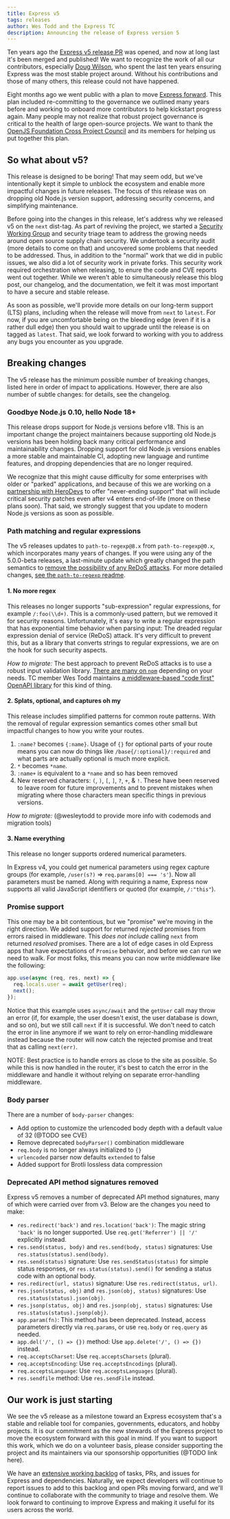 ```yaml
---
title: Express v5
tags: releases
author: Wes Todd and the Express TC
description: Announcing the release of Express version 5
---
```


Ten years ago the [Express v5 release PR](https://github.com/expressjs/express/pull/2237) was opened, and now at long last it's been merged and published!  We want to recognize the work of all our contributors, especially [Doug Wilson](https://github.com/dougwilson), who spent the last ten years ensuring Express was the most stable project around. Without his contributions and those of many others, this release could not have happened.

Eight months ago we went public with a plan to move [Express forward](https://github.com/expressjs/discussions/issues/160). This plan included re-committing to the governance we outlined many years before and working to onboard more contributors to help kickstart progress again.  Many people may not realize that robust project governance is critical to the health of large open-source projects. We want to thank the [OpenJS Foundation Cross Project
Council](https://github.com/openjs-foundation/cross-project-council/) and its members for helping us put together this plan. 

## So what about v5?

This release is designed to be boring!  That may seem odd, but we've intentionally kept it simple to unblock the ecosystem and enable more impactful changes in future releases. The focus of this release was on dropping old Node.js version support, addressing security concerns, and simplifying maintenance.

Before going into the changes in this release, let's address why we released v5 on the `next` dist-tag. As part of reviving the project, we started a [Security Working Group](https://github.com/expressjs/security-wg) and security triage team to address the growing needs around open source supply chain security. We undertook a security audit (more details to come on that) and uncovered some problems that needed to be addressed. Thus, in addition to the "normal" work that we did in public issues, we also did a lot of security work in private forks. This security work required orchestration when releasing, to enure the code and CVE reports went out together. While we weren't able to simultaneously release this blog post, our changelog, and the documentation, we felt it was most important to have a secure and stable release.

As soon as possible, we'll provide more details on our long-term support (LTS) plans, including when the release will move from `next` to `latest`. For now, if you are uncomfortable being on the bleeding edge (even if it is a rather dull edge) then you should wait to upgrade until the release is on tagged as `latest`. That said, we look forward to working with you to address any bugs you encounter as you upgrade.

## Breaking changes

The v5 release has the minimum possible number of breaking changes, listed here in order of impact to applications. However, there are also number of subtle changes: for details, see the changelog.

### Goodbye Node.js 0.10, hello Node 18+

This release drops support for Node.js versions before v18. This is an important change the project maintainers because supporting old Node.js versions has been holding back many critical performance and maintainability changes. 
Dropping support for old Node.js versions enables a more stable and maintainable CI, adopting new language and runtime features, and dropping dependencies that are no longer required.

We recognize that this might cause difficulty for some enterprises with older or "parked" applications, and because of this we are working on a [partnership with HeroDevs](https://expressjs.com/2024/10/01/HeroDevs-partnership-announcement.html) to offer "never-ending support" that will include critical security patches even after v4 enters end-of-life (more on these plans soon). That said, we strongly suggest that you update to modern Node.js versions as soon as possible.

### Path matching and regular expressions

The v5 releases updates to `path-to-regexp@8.x` from `path-to-regexp@0.x`, which incorporates many years of changes. If you were using any of the 5.0.0-beta releases, a last-minute update which greatly changed the path semantics to [remove the possibility of any ReDoS attacks](https://blakeembrey.com/posts/2024-09-web-redos/). For
more detailed changes, [see the `path-to-regexp` readme](https://github.com/pillarjs/path-to-regexp?tab=readme-ov-file#express--4x).

#### 1. No more regex

This releases no longer supports "sub-expression" regular expressions, for example `/:foo(\\d+)`.
This is a commonly-used pattern, but we removed it for security reasons. Unfortunately, it's easy to write a regular expression that has exponential time behavior when parsing input: The dreaded regular expression denial of service (ReDoS) attack. It's very difficult to prevent this, but as a library that converts strings to regular expressions, we are on the hook for such security aspects.

*How to migrate:* The best approach to prevent ReDoS attacks is to use a robust input validation library. [There are many on `npm`](https://www.npmjs.com/search?q=validate%20express) depending on your needs.  TC member Wes Todd maintains [a middleware-based "code first" OpenAPI library](https://www.npmjs.com/package/@wesleytodd/openapi) for this kind of thing. 

#### 2. Splats, optional, and captures oh my

This release includes simplified patterns for common route patterns.  With the removal of regular expression semantics comes other small but impactful changes to how you write your routes.

1. `:name?` becomes `{:name}`. Usage of `{}` for optional parts of your route means you can now do things like `/base{/:optional}/:required` and what parts are actually optional is
   much more explicit.
2. `*` becomes `*name`.
3. `:name+` is equivalent to a `*name` and so has been removed
4. New reserved characters: `(`, `)`, `[`, `]`, `?`, `+`, & `!`. These have been reserved to leave room for future improvements and to prevent mistakes when migrating where those characters mean specific things in previous versions.

*How to migrate:* (@wesleytodd to provide more info with codemods and migration tools) 

#### 3. Name everything

This release no longer supports ordered numerical parameters.

In Express v4,  you could get numerical parameters using regex capture groups (for example, `/user(s?)` => `req.params[0] === 's'`). Now all parameters must be named. Along with requiring a name, Express now supports all valid JavaScript identifiers or quoted (for example, `/:"this"`).

### Promise support

This one may be a bit contentious, but we "promise" we're moving in the right direction. We added support for returned *rejected* promises from errors raised in middleware. This *does not include* calling `next` from returned *resolved* promises. There are a lot of edge cases in old Express apps that have expectations of `Promise` behavior, and before we can run we need to walk. For most folks, this means you can now write middleware like the following:

```javascript
app.use(async (req, res, next) => {
  req.locals.user = await getUser(req);
  next();
});
```

Notice that this example uses `async/await` and the `getUser` call may throw an error (if, for example, the user doesn't exist, the user database is down, and so on), but we still call `next` if it is successful. We don't need to catch the error in line anymore if we want to rely on error-handling middleware instead because the router will now catch the rejected promise and treat that as calling `next(err)`.

NOTE: Best practice is to handle errors as close to the site as possible. So while this is now handled in the router, it's best to catch the error in the middleware and handle it without relying on separate error-handling middleware.

### Body parser

There are a number of `body-parser` changes:

- Add option to customize the urlencoded body depth with a default value of 32 (@TODO see CVE)
- Remove deprecated `bodyParser()` combination middleware
- `req.body` is no longer always initialized to `{}`
- `urlencoded` parser now defaults `extended` to false
- Added support for Brotli lossless data compression 

### Deprecated API method signatures removed

Express v5 removes a number of deprecated API method signatures, many of which were carried over from v3. Below are the changes you need to make:

- `res.redirect('back')` and `res.location('back')`: The magic string `'back'` is no longer supported. Use `req.get('Referrer') || '/'` explicitly instead.
- `res.send(status, body)` and `res.send(body, status)` signatures: Use `res.status(status).send(body)`.
- `res.send(status)` signature: Use `res.sendStatus(status)` for simple status responses, or `res.status(status).send()` for sending a status code with an optional body.
- `res.redirect(url, status)` signature: Use `res.redirect(status, url)`.
- `res.json(status, obj)` and `res.json(obj, status)` signatures: Use `res.status(status).json(obj)`.
- `res.jsonp(status, obj)` and `res.jsonp(obj, status)` signatures: Use `res.status(status).jsonp(obj)`.
- `app.param(fn)`: This method has been deprecated. Instead, access parameters directly via `req.params`, or use `req.body` or `req.query` as needed.
- `app.del('/', () => {})` method: Use `app.delete('/', () => {})` instead.
- `req.acceptsCharset`: Use `req.acceptsCharsets` (plural).
- `req.acceptsEncoding`: Use `req.acceptsEncodings` (plural).
- `req.acceptsLanguage`: Use `req.acceptsLanguages` (plural).
- `res.sendfile` method: Use `res.sendFile` instead.

## Our work is just starting

We see the v5 release as a milestone toward an Express ecosystem that's a stable and reliable tool for companies, governments, educators, and hobby projects.  It is our commitment as the new stewards of the Express project to move the ecosystem forward with this goal in mind. If you want to support this work, which we do on a volunteer basis, please consider supporting the project and its maintainers via our sponsorship opportunities (@TODO link here).  

We have an [extensive working backlog](https://github.com/expressjs/discussions/issues/266) of tasks, PRs, and issues for Express and dependencies.  Naturally, we expect developers will continue to report issues to add to this backlog and open PRs moving forward, and we'll continue to collaborate with the community to triage and resolve them.  We look forward to continuing to improve Express and making it useful for its users across the world.
